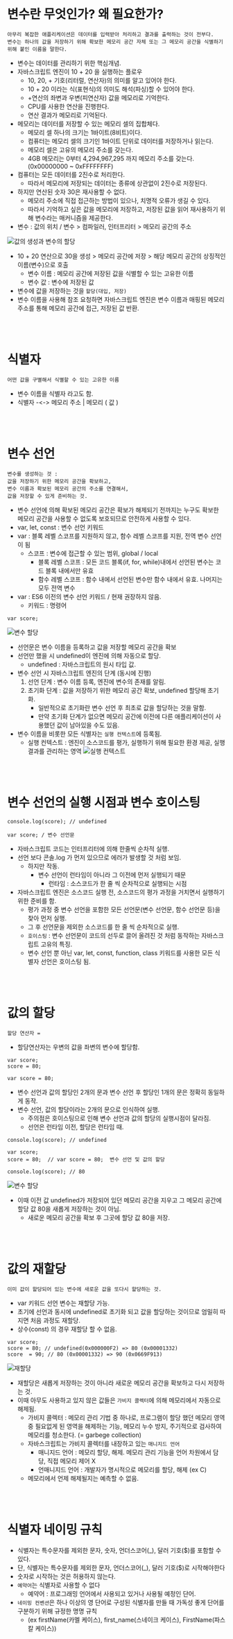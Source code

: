 # 변수란 무엇인가? 왜 필요한가?

```
아무리 복잡한 애플리케이션은 데이터를 입력받아 처리하고 결과를 출력하는 것이 전부다.
변수는 하나의 값을 저장하기 위해 확보한 메모리 공간 자체 또는 그 메모리 공간을 식별하기 위해 붙인 이름을 말한다.
```

-   변수는 데이터를 관리하기 위한 핵심개념.
-   자바스크립트 엔진이 10 + 20 을 실행하는 플로우
    -   10, 20, + 기호(리터럴, 연산자)의 의미를 알고 있어야 한다.
    -   10 + 20 이라는 식(표현식)의 의미도 해석(파싱)할 수 있어야 한다.
    -   +연산의 좌변과 우변(피연산자) 값을 메모리로 기억한다.
    -   CPU를 사용한 연산을 진행한다.
    -   연산 결과가 메모리로 기억된다.
-   메모리는 데이터를 저장할 수 있는 메모리 셀의 집합체다.
    -   메모리 셀 하나의 크기는 1바이트(8비트)이다.
    -   컴퓨터는 메모리 셀의 크기인 1바이트 단위로 데이터를 저장하거나 읽는다.
    -   메모리 셀은 고유의 메모리 주소를 갖는다.
    -   4GB 메모리는 0부터 4,294,967,295 까지 메모리 주소를 갖는다.(0x00000000 ~ 0xFFFFFFFF)
-   컴퓨터는 모든 데이터를 2진수로 처리한다.
    -   따라서 메모리에 저장되는 데이터는 종류에 상관없이 2진수로 저장된다.
-   하지만 연산된 숫자 30은 재사용할 수 없다.
    -   메모리 주소에 직접 접근하는 방법이 있으나, 치명적 오류가 생길 수 있다.
    -   따라서 기억하고 싶은 값을 메모리에 저장하고, 저장된 값을 읽어 재사용하기 위해 변수라는 매커니즘을 제공한다.
-   변수 : 값의 위치 / 변수 > 컴파일러, 인터프리터 > 메모리 공간의 주소

![값의 생성과 변수의 할당](https://blog.kakaocdn.net/dn/mWwi6/btq0jMIEQok/yJppOXqhKOUKBUQxwwqWfk/img.png)

-   10 + 20 연산으로 30을 생성 > 메모리 공간에 저장 > 해당 메모리 공간의 상징적인 이름(변수)으로 호출
    -   변수 이름 : 메모리 공간에 저장된 값을 식별할 수 있는 고유한 이름
    -   변수 값 : 변수에 저장된 값
-   변수에 값을 저장하는 것을 `할당(대입, 저장)`
-   변수 이름을 사용해 참조 요청하면 자바스크립트 엔진은 변수 이름과 매핑된 메모리 주소를 통해 메모리 공간에 접근, 저장된 값 반환.

<br/>
<br/>

# 식별자

```
어떤 값을 구별해서 식별할 수 있는 고유한 이름
```

-   변수 이름을 식별자 라고도 함.
-   식별자 -<-> 메모리 주소 | 메모리 ( 값 )

<br/>
<br />

# 변수 선언

```
변수를 생성하는 것 :
값을 저장하기 위한 메모리 공간을 확보하고,
변수 이름과 확보된 메모리 공간의 주소를 연결해서,
값을 저장할 수 있게 준비하는 것.
```

-   변수 선언에 의해 확보된 메모리 공간은 확보가 해제되기 전까지는 누구도 확보한 메모리 공간을 사용할 수 없도록 보호되므로 안전하게 사용할 수 있다.
-   var, let, const : 변수 선언 키워드
-   var : 블록 레벨 스코프를 지원하지 않고, 함수 레벨 스코프를 지원, 전역 변수 선언이 됨
    -   스코프 : 변수에 접근할 수 있는 범위, global / local
        -   블록 레벨 스코프 : 모든 코드 블록(if, for, while)내에서 선언된 변수는 코드 블록 내에서만 유효
        -   함수 레벨 스코프 : 함수 내에서 선언된 변수만 함수 내에서 유효. 나머지는 모두 전역 변수
-   var : ES6 이전의 변수 선언 키워드 / 현재 권장하지 않음.
    -   키워드 : 명령어

```
var score;
```

![변수 할당](https://velog.velcdn.com/cloudflare/chillihc/8601445c-b334-4b0e-a2a5-69aabb624231/%E1%84%87%E1%85%A7%E1%86%AB%E1%84%89%E1%85%AE%20%E1%84%92%E1%85%A1%E1%86%AF%E1%84%83%E1%85%A1%E1%86%BC.jpg)

-   선언문은 변수 이름을 등록하고 값을 저장할 메모리 공간을 확보
-   선언만 했을 시 undefined이 엔진에 의해 자동으로 할당.
    -   undefined : 자바스크립트의 원시 타입 값.
-   변수 선언 시 자바스크립트 엔진의 단계 (동시에 진행)
    1. 선언 단계 : 변수 이름 등록, 엔진에 변수의 존재를 알림.
    2. 초기화 단계 : 값을 저장하기 위한 메모리 공간 확보, undefined 할당해 초기화.
        - 일반적으로 초기화란 변수 선언 후 최초로 값을 할당하는 것을 말함.
        - 만약 초기화 단계가 없으면 메모리 공간에 이전에 다른 애플리케이션이 사용했던 값이 남아있을 수도 있음.
-   변수 이름을 비롯한 모든 식별자는 `실행 컨텍스트`에 등록됨.
    -   실행 컨텍스트 : 엔진이 소스코드를 평가, 실행하기 위해 필요한 환경 제공, 실행 결과를 관리하는 영역
        ![실행 컨텍스트](https://miro.medium.com/max/1300/1*eANS26fEAiZ1wY-B880p5A.png)

<br/>
<br/>

# 변수 선언의 실행 시점과 변수 호이스팅

```
console.log(score); // undefined

var score; / 변수 선언문
```

-   자바스크립트 코드는 인터프리터에 의해 한줄씩 순차적 실행.
-   선언 보다 콘솔.log 가 먼저 있으므로 에러가 발생할 것 처럼 보임.
    -   하지만 작동.
        -   변수 선언이 런타임이 아니라 그 이전에 먼저 실행되기 때문
            -   런타임 : 소스코드가 한 줄 씩 순차적으로 실행되는 시점
-   자바스크립트 엔진은 소스코드 실행 전, 소스코드의 평가 과정을 거치면서 실행하기 위한 준비를 함.
    -   평가 과정 중 변수 선언을 포함한 모든 선언문(변수 선언문, 함수 선언문 등)을 찾아 먼저 실행.
    -   그 후 선언문을 제외한 소스코드를 한 줄 씩 순차적으로 실행.
    -   `호이스팅` : 변수 선언문이 코드의 선두로 끌어 올려진 것 처럼 동작하는 자바스크립트 고유의 특징.
    -   변수 선언 뿐 아닌 var, let, const, function, class 키워드를 사용한 모든 식별자 선언은 호이스팅 됨.

<br/>
<br/>

# 값의 할당

```
할당 연산자 =
```

-   할당연산자는 우변의 값을 좌변의 변수에 할당함.

```
var score;
score = 80;

var score = 80;
```

-   변수 선언과 값의 할당인 2개의 문과 변수 선언 후 할당인 1개의 문은 정확히 동일하게 동작.
-   변수 선언, 값의 할당이라는 2개의 문으로 인식하여 실행.
    -   주의점은 호이스팅으로 인해 변수 선언과 값의 할당의 실행시점이 달라짐.
    -   선언은 런타임 이전, 할당은 런타임 때.

```
console.log(score); // undefined

var score;
score = 80;  // var score = 80;  변수 선언 및 값의 할당

console.log(score); // 80
```

![변수 할당](https://velog.velcdn.com/cloudflare/chillihc/8601445c-b334-4b0e-a2a5-69aabb624231/%E1%84%87%E1%85%A7%E1%86%AB%E1%84%89%E1%85%AE%20%E1%84%92%E1%85%A1%E1%86%AF%E1%84%83%E1%85%A1%E1%86%BC.jpg)

-   이때 이전 값 undefined가 저장되어 있던 메모리 공간을 지우고 그 메모리 공간에 할당 값 80을 새롭게 저장하는 것이 아님.
    -   새로운 메모리 공간을 확보 후 그곳에 할당 값 80을 저장.

<br/>
<br/>

# 값의 재할당

```
이미 값이 할당되어 있는 변수에 새로운 값을 또다시 할당하는 것.
```

-   var 키워드 선언 변수는 재할당 가능.
-   초기에 선언과 동시에 undefined로 초기화 되고 값을 할당하는 것이므로 엄밀히 따지면 처음 과정도 재할당.
-   상수(const) 의 경우 재할당 할 수 없음.

```
var score;
score = 80; // undefined(0x000000F2) => 80 (0x00001332)
score  = 90; // 80 (0x00001332) => 90 (0x0669F913)
```

![재할당](https://velog.velcdn.com/cloudflare/chillihc/dfbf6c14-7889-4b07-8d22-3661240623de/%E1%84%87%E1%85%A7%E1%86%AB%E1%84%89%E1%85%AE%20%E1%84%8C%E1%85%A2%E1%84%92%E1%85%A1%E1%86%AF%E1%84%83%E1%85%A1%E1%86%BC.jpeg)

-   재할당은 새롭게 저장하는 것이 아니라 새로운 메모리 공간을 확보하고 다시 저장하는 것.
-   이때 아무도 사용하고 있지 않은 값들은 `가비지 콜렉터`에 의해 메모리에서 자동으로 해제됨.
    -   가비지 콜렉터 : 메모리 관리 기법 중 하나로, 프로그램이 할당 했던 메모리 영역 중 필요없게 된 영역을 해제하는 기능, 메모리 누수 방지, 주기적으로 검사하여 메모리를 청소한다. (= garbege collection)
    -   자바스크립트는 가비지 콜렉터를 내장하고 있는 `매니지드 언어`
        -   매니지드 언어 : 메모리 할당, 해제. 메모리 관리 기능을 언어 차원에서 담당, 직접 메모리 제어 X
        -   언매니지드 언어 : 개발자가 명시적으로 메모리를 할당, 해제 (ex C)
    -   메모리에서 언제 해제될지는 예측할 수 없음.

<br/>
<br/>

# 식별자 네이밍 규칙

-   식별자는 특수문자를 제외한 문자, 숫자, 언더스코어(\_), 달러 기호($)를 포함할 수 있다.
-   단, 식별자는 특수문자를 제외한 문자, 언더스코어(\_), 달러 기호($)로 시작해야한다
-   숫자로 시작하는 것은 허용하지 않는다.
-   `예약어`는 식별자로 사용할 수 없다
    -   예약어 : 프로그래밍 언어에서 사용되고 있거나 사용될 예정인 단어.
-   `네이밍 컨벤션`은 하나 이상의 영 단어로 구성된 식별자를 만들 때 가독성 좋게 단어를 구분하기 위해 규정한 명명 규칙
    -   (ex firstName(카멜 케이스), first_name(스네이크 케이스), FirstName(파스칼 케이스))
